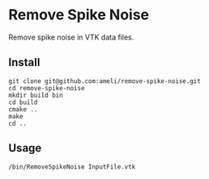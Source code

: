 # Remove Spike Noise

Remove spike noise in VTK data files.

## Install

    git clone git@github.com:ameli/remove-spike-noise.git 
    cd remove-spike-noise
    mkdir build bin
    cd build
    cmake ..
    make
    cd ..

## Usage

    /bin/RemoveSpikeNoise InputFile.vtk
